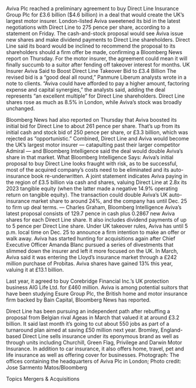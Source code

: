 Aviva Plc reached a preliminary agreement to buy Direct Line Insurance Group Plc for £3.6 billion ($4.6 billion) in a deal that would create the UK’s largest motor insurer.
London-listed Aviva sweetened its bid in the latest negotiations with Direct Line to 275 pence per share, according to a statement on Friday. The cash-and-stock proposal would see Aviva issue new shares and make dividend payments to Direct Line shareholders.
Direct Line said its board would be inclined to recommend the proposal to its shareholders should a firm offer be made, confirming a Bloomberg News report on Thursday. For the motor insurer, the agreement could mean it will finally succumb to a suitor after fending off takeover interest for months.
UK Insurer Aviva Said to Boost Direct Line Takeover Bid to £3.4 Billion
The revised bid is a “good deal all round,” Panmure Liberum analysts wrote in a note to clients. “Aviva could have afforded to pay a higher amount, factoring expense and capital synergies,” the analysts said, adding the deal represents “an excellent multiple” for Direct Line shareholders.
Direct Line shares rose as much as 8.5% in London, while Aviva’s stock was broadly unchanged.

Bloomberg News had also reported on Thursday that Aviva boosted its initial bid for Direct Line to about 261 pence per share. That’s up from its initial cash and stock bid of 250 pence per share, or £3.3 billion, which was rejected as “opportunistic.”
Combined, Direct Line and Aviva would become the UK’s largest motor insurer — catapulting past their larger competitor Admiral — and Bloomberg Intelligence said the deal would double Aviva’s share in that market.
What Bloomberg Intelligence Says:
Aviva’s initial proposal to buy Direct Line looks fraught with risk, as to be successful, most of the acquired company’s costs need to be eliminated and its auto-insurance book re-underwritten. A joint statement indicates Aviva paying in the region of £3.5 billion via cash and shares, valuing Direct Line at 2.8x its 2023 tangible equity (when the latter made a negative 14.9% operating return on tangible equity). The transaction could double Aviva’s UK auto-insurance market share to around 24%, and the company has until Dec. 25 to firm up deal terms.
— Charles Graham, Bloomberg Intelligence
Aviva’s latest proposal consists of 129.7 pence in cash plus 0.2867 new Aviva shares for each Direct Line share. It also includes dividend payments of up to 5 pence per Direct Line share.
Under UK takeover rules, Aviva has until 5 p.m. local time on Dec. 25 to announce a firm intention to make an offer or walk away.
Aviva has started hunting for acquisitions again after Chief Executive Officer Amanda Blanc pursued a series of divestments that slimmed down the insurer and left it more focused on the UK. In March, Aviva said it was entering the Lloyd’s insurance market through a £242 million purchase of Probitas. Aviva shares have gained 13% this year, valuing it at £13.1 billion. 




Last year, it agreed to buy Corebridge Financial Inc.’s UK protection business AIG Life Ltd. for £460 million. Aviva is among potential suitors that have been studying Esure Group Plc, the British home and motor insurance firm backed by Bain Capital, Bloomberg News has reported.

Direct Line has been pursuing an independent path after rebuffing a proposal from Belgian rival Ageas in March that valued it at around £3.2 billion. It said last month it’s going to cut about 550 jobs as part of a turnaround plan aimed at saving £50 million next year.
Bromley, England-based Direct Line sells insurance under its eponymous brand as well as through units including Churchill, Green Flag, Privilege and Darwin Motor Insurance. In addition to car insurance, it also offers home, travel, pet and life insurance as well as offering cover for businesses.
Photograph: The offices containing the headquarters of Aviva Plc in London; Photo credit: Jose Sarmento Matos/Bloomberg

Topics
Mergers & Acquisitions
